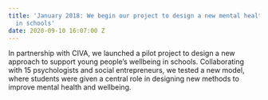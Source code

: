 ```yaml
---
title: 'January 2018: We begin our project to design a new mental health programme
  in schools'
date: 2020-09-10 16:07:00 Z
---
```


In partnership with CIVA, we launched a pilot project to design a new approach to support young people’s wellbeing in schools. Collaborating with 15 psychologists and social entrepreneurs, we tested a new model, where students were given a central role in designing new methods to improve mental health and wellbeing. 